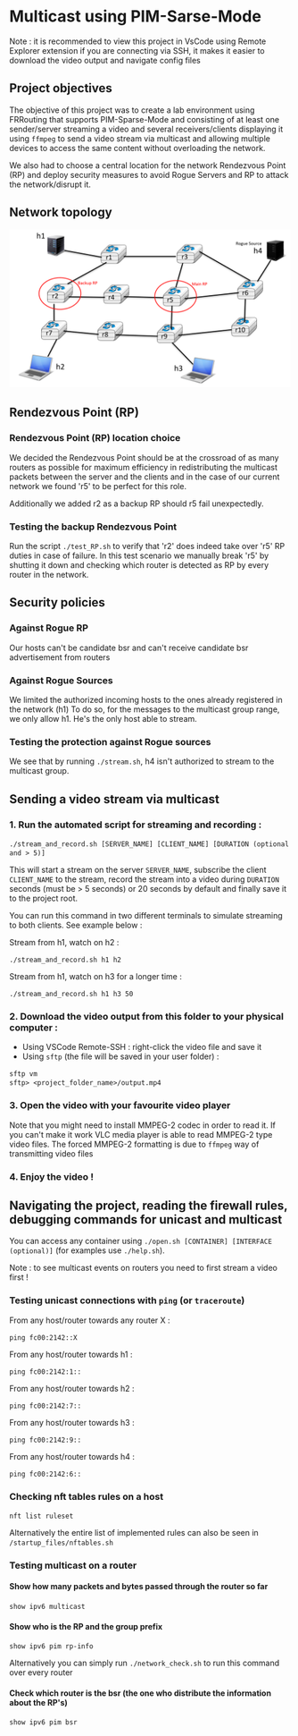 # Multicast using PIM-Sarse-Mode

Note : it is recommended to view this project in VsCode using Remote Explorer extension if you are connecting via SSH, it makes it easier to download the video output and navigate config files


## Project objectives
The objective of this project was to create a lab environment using FRRouting that supports PIM-Sparse-Mode and consisting of at least one sender/server streaming a video and several receivers/clients displaying it using `ffmpeg` to send a video stream via multicast and allowing multiple devices to access the same content without overloading the network.

We also had to choose a central location for the network Rendezvous Point (RP) and deploy security measures to avoid Rogue Servers and RP to attack the network/disrupt it.

<!-- TODO: chosen group prefix -->



## Network topology
<img src="network_topology.png" alt="Multicast network topology" width="1000"/>

<!-- 
Schematic of the network if you are reading this in a terminal :
> r5 is RP
> r2 is backup RP
> h1 is server
> h2 & h3 are clients
> h4 is Rogue server
```
                          ┌─────┐
                          │ h1  │ => fc00:2142:1::
                          └──┬──┘
                             |
                          ┌──┴─┐   ┌────┐
                     ┌────┼ r1 ┼───┤ r3 ┼─────┐
                     |    └────┘   └──┬─┘     |
                  ┌──┴─┐  ┌────┐   ┌──┴─┐  ┌──┴─┐    ┌─────┐
                  |<r2>┼──┤ r4 ┼───┼<r5>┼──┤ r6 ┼────┤(h4) │ => fc00:2142:6::
                  └──┬─┘  └────┘   └──┬─┘  └──┬─┘    └─────┘
                  ┌──┴─┐  ┌────┐   ┌──┴─┐  ┌──┴─┐
                  | r7 ┼──┤ r8 ┼───┼ r9 ┼──┤r10 |
                  └──┬─┘  └────┘   └──┬─┘  └────┘
                     |                |
                  ┌──┴──┐          ┌──┴──┐
 fc00:2142:7:: => │ h2  │          │ h3  │ => fc00:2142:9::
                  └─────┘          └─────┘
```
-->


## Rendezvous Point (RP)
### Rendezvous Point (RP) location choice
We decided the Rendezvous Point should be at the crossroad of as many routers as possible for maximum efficiency in redistributing the multicast packets between the server and the clients and in the case of our current network we found 'r5' to be perfect for this role.

Additionally we added r2 as a backup RP should r5 fail unexpectedly.

### Testing the backup Rendezvous Point
Run the script `./test_RP.sh` to verify that 'r2' does indeed take over 'r5' RP duties in case of failure.
In this test scenario we manually break 'r5' by shutting it down and checking which router is detected as RP by every router in the network.


## Security policies
### Against Rogue RP
Our hosts can't be candidate bsr and can't receive candidate bsr advertisement from routers
<!-- TODO:  -->


### Against Rogue Sources
We limited the authorized incoming hosts to the ones already registered in the network (h1)
To do so, for the messages to the multicast group range, we only allow h1. He's the only host able to stream.

### Testing the protection against Rogue sources
We see that by running `./stream.sh`, h4 isn't authorized to stream to the multicast group. 


## Sending a video stream via multicast

### 1. Run the automated script for streaming and recording :
```
./stream_and_record.sh [SERVER_NAME] [CLIENT_NAME] [DURATION (optional and > 5)]
```
This will start a stream on the server `SERVER_NAME`, subscribe the client `CLIENT_NAME` to the stream, record the stream into a video during `DURATION` seconds (must be > 5 seconds) or 20 seconds by default and finally save it to the project root.

You can run this command in two different terminals to simulate streaming to both clients.
See example below :

Stream from h1, watch on h2 :
```
./stream_and_record.sh h1 h2
```
Stream from h1, watch on h3 for a longer time :
```
./stream_and_record.sh h1 h3 50
```

### 2. Download the video output from this folder to your physical computer :
- Using VSCode Remote-SSH : right-click the video file and save it
- Using `sftp` (the file will be saved in your user folder) :
```
sftp vm
sftp> <project_folder_name>/output.mp4
```

### 3. Open the video with your favourite video player
Note that you might need to install MMPEG-2 codec in order to read it. If you can't make it work VLC media player is able to read MMPEG-2 type video files.
The forced MMPEG-2 formatting is due to `ffmpeg` way of transmitting video files

### 4. Enjoy the video !



## Navigating the project, reading the firewall rules, debugging commands for unicast and multicast
You can access any container using `./open.sh [CONTAINER] [INTERFACE (optional)]` (for examples use `./help.sh`).

Note : to see multicast events on routers you need to first stream a video first !

### Testing unicast connections with `ping` (or `traceroute`)

From any host/router towards any router X :
```
ping fc00:2142::X
```
From any host/router towards h1 :
```
ping fc00:2142:1::
```
From any host/router towards h2 :
```
ping fc00:2142:7::
```
From any host/router towards h3 :
```
ping fc00:2142:9::
```
From any host/router towards h4 :
```
ping fc00:2142:6::
```


### Checking nft tables rules on a host
```
nft list ruleset
```
Alternatively the entire list of implemented rules can also be seen in `/startup_files/nftables.sh`


### Testing multicast on a router

#### Show how many packets and bytes passed through the router so far
```
show ipv6 multicast
```
#### Show who is the RP and the group prefix
```
show ipv6 pim rp-info
```
Alternatively you can simply run `./network_check.sh` to run this command over every router
#### Check which router is the bsr (the one who distribute the information about the RP's)
```
show ipv6 pim bsr
```


<!-- TODO: Project structure + all the scripts + startup_files -->

